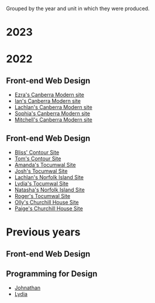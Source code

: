 Grouped by the year and unit in which they were produced.

# 2023

# 2022

## Front-end Web Design
*	[Ezra's Canberra Modern site](projects/front-end/ezra/)
*	[Ian's Canberra Modern site](projects/front-end/ian/)
*	[Lachlan's Canberra Modern site](projects/front-end/lachlan/)
*	[Sophia's Canberra Modern site](projects/front-end/sophia/)
*	[Mitchell's Canberra Modern site](projects/front-end/mitchell/)

## Front-end Web Design
*	[Bliss' Contour Site](projects/front-end/bliss-taylor)
*	[Tom's Contour Site](projects/front-end/tom-neill)
*   [Amanda's Tocumwal Site](projects/wdp/amanda)
*   [Josh's Tocumwal Site](projects/wdp/josh)
*   [Lachlan's Norfolk Island Site](projects/wdp/lachlan)
*   [Lydia's Tocumwal Site](projects/wdp/lydia)
*   [Natasha's Norfolk Island Site](projects/wdp/natasha)
*   [Roger's Tocumwal Site](projects/wdp/roger)
*	[Olly's Churchill House Site](projects/front-end/olly-hills)
*	[Paige's Churchill House Site](projects/front-end/paige-starkey)

# Previous years

<!-- ## Major Creative Production -->

<!-- *   [AnyIdeas](projects/mcp/anyideas) (by Tim, Adriaan, Luke) -->
<!-- *   [Filmography](projects/mcp/filmography) (by Grace, Kate and Steph) -->
<!-- *   [Lyrical](projects/mcp/lyrical) (by Tim, Adriaan, Luke) -->

<!-- ## Design for Data Informed User Experience

### Major Project
*   [Pide](projects/dynamic-data/major-project/pide) (by Tim, Adriaan, Luke)
*   [Unexpected Encounters](projects/dynamic-data/major-project/unexpected-encounters) (by Kate, Lauren, Steph) -->


## Front-end Web Design



<!-- ## Back-end Web Development
*   [Adam's FuelTracker](projects/back-end/adam-woodlee)
*   [Joshua's Car Show Tracker](projects/back-end/joshua-wren)
*   [Rachel's ToDo List](projects/back-end/rachel-palez) -->

## Programming for Design

*   [Johnathan](projects/js/johnathan-simmons)
*   [Lydia](projects/js/lydia-douglas)
